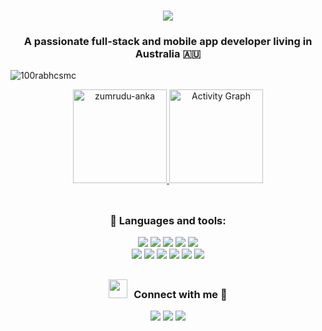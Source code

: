 <h1 align="center">
  <a href="https://git.io/typing-svg">
    <img src="https://readme-typing-svg.herokuapp.com/?lines=Hello,+There!+👋;My+name+is+Sen.;Nice+to+meet+you!&center=true&size=30">
  </a>
</h1>

<h3 align="center">A passionate full-stack and mobile app developer living in Australia 🇦🇺 </h3>
<p align="left"> <img src="https://komarev.com/ghpvc/?username=Sen0118&label=Profile%20views&color=0e75b6&style=flat" alt="100rabhcsmc" /> </p>

 <div align="center">
  <a href="https://github.com/Sen0118">
    <a href="https://github.com/denvercoder1/github-readme-streak-stats" title="Go to Source">
      <img height="150em" src="https://github-readme-streak-stats.herokuapp.com/?user=Sen0118&theme=react&border=61dafb&hide_border=true" alt="zumrudu-anka" />
    </a>
    <a href="https://github.com/ashutosh00710/github-readme-activity-graph">
     <img height="150em" alt="Activity Graph" src="https://activity-graph.herokuapp.com/graph?username=Sen0118&custom_title=Activity&theme=react-dark&bg_color=20232a&hide_border=true" />
    </a>
  </a>
</div>

<br/>


##
<h3 align="center" >🌱 Languages and tools:  </h3>
<div align="center" style="display: inline_block">
  <img src="https://img.shields.io/badge/Vue.js-35495E?style=for-the-badge&logo=vuedotjs&logoColor=4FC08D" />
  <img src="https://img.shields.io/badge/Node.js-339933?style=for-the-badge&logo=nodedotjs&logoColor=white" />
  <img src="https://img.shields.io/badge/TypeScript-007ACC?style=for-the-badge&logo=typescript&logoColor=white" />
  <img src="https://img.shields.io/badge/next.js-000000?style=for-the-badge&logo=nextdotjs&logoColor=white" />
  <img src="https://img.shields.io/badge/Gatsby-663399?style=for-the-badge&logo=gatsby&logoColor=white" />
  <br/>
  <img src="https://img.shields.io/badge/.NET-512BD4?style=for-the-badge&logo=dotnet&logoColor=white" />
  <img src="https://img.shields.io/badge/Flutter-02569B?style=for-the-badge&logo=flutter&logoColor=white" />
  <img src="https://img.shields.io/badge/npm-CB3837?style=for-the-badge&logo=npm&logoColor=white" />
  <img src="https://img.shields.io/badge/MySQL-005C84?style=for-the-badge&logo=mysql&logoColor=white" />
  <img src="https://img.shields.io/badge/MongoDB-4EA94B?style=for-the-badge&logo=mongodb&logoColor=white" />
  <img src="https://img.shields.io/badge/Webpack-8DD6F9?style=for-the-badge&logo=Webpack&logoColor=white" />
</div>
  
##
<h3 align="center" > <img src="https://media.giphy.com/media/iY8CRBdQXODJSCERIr/giphy.gif" width="30" height="30" style="margin-right: 10px;">Connect with me 🤝 </h3>
<div align="center"> 
  <a href="https://www.linkedin.com/in/sen-hong/" target="_blank"><img src="https://img.shields.io/badge/-LinkedIn-%230077B5?style=for-the-badge&logo=linkedin&logoColor=white" target="_blank"></a> 
  <a href = "mailto:senhong0118@gmail.com"><img src="https://img.shields.io/badge/-Gmail-%23333?style=for-the-badge&logo=gmail&logoColor=white" target="_blank"></a>
  <a href = "https://github.com/Sen0118"><img src="https://img.shields.io/badge/GitHub-100000?style=for-the-badge&logo=github&logoColor=white" target="_blank"></a>
</div>



<!-- - 🔭 I’m currently working on ...
- 🌱 I’m currently learning ...
- 👯 I’m looking to collaborate on ...
- 🤔 I’m looking for help with ...
- 💬 Ask me about ...
- 📫 How to reach me: ...
- 😄 Pronouns: ...
- ⚡ Fun fact: ...
 -->
